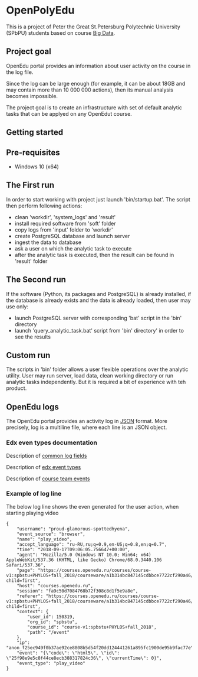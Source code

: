 # OpenPolyEdu
This is a project of Peter the Great St.Petersburg Polytechnic University (SPbPU) students based on course [Big Data](https://openedu.ru/course/spbstu/BIGDATA/).

## Project goal
OpenEdu portal provides an information about user activity on the course in the log file.  

Since the log can be large enough (for example, it can be about 18GB and may contain more than 10 000 000 actions), then its manual analysis becomes impossible.

The project goal is to create an infrastructure with set of default analytic tasks that can be applyed on any OpenEdut course.

## Getting started 

## Pre-requisites
 - Windows 10 (x64)

## The First run
In order to start working with project just launch 'bin/startup.bat'.
The script then perform following actions:
 - clean 'workdir', 'system_logs' and 'result'
 - install required software from 'soft' folder
 - copy logs from 'input' folder to 'workdir'
 - create PostgreSQL database and launch server
 - ingest the data to database
 - ask a user on which the analytic task to execute
 - after the analytic task is executed, then the result can be found in 'result' folder
 
 ## The Second run
 If the software (Python, its packages and PostgreSQL) is already installed, if the database is already exists and the data is already loaded, then user may use only: 
  - launch PostgreSQL server with corresponding 'bat' script in the 'bin' directory
  - launch 'query_analytic_task.bat' script from 'bin' directory' in order to see the results
  
 ## Custom run
 The scripts in 'bin' folder allows a user flexible operations over the analytic utility. User may run server, load data, clean working directory or run analytic tasks independently. But it is required a bit of experience with teh product. 
 
## OpenEdu logs
The OpenEdu portal provides an activity log in [JSON](http://json.org/) format.
More precisely, log is a multiline file, where each line is an JSON object. 

### Edx even types documentation
Description of [common log fields](https://github.com/edx/edx-documentation/blob/b5bf2cad349b4a330c3159301a51975884d1d5ad/en_us/data/source/internal_data_formats/tracking_logs/common_fields.rst)

Description of [edx event types](https://github.com/edx/edx-documentation/blob/b5bf2cad349b4a330c3159301a51975884d1d5ad/en_us/data/source/internal_data_formats/tracking_logs/student_event_types.rst#id383)

Description of [course team events](https://github.com/edx/edx-documentation/blob/b5bf2cad349b4a330c3159301a51975884d1d5ad/en_us/data/source/internal_data_formats/tracking_logs/course_team_event_types.rst)

### Example of log line 
The below log line shows the even generated for the user action, when starting playing video
```
{
	"username": "proud-glamorous-spottedhyena",
	"event_source": "browser",
	"name": "play_video",
	"accept_language": "ru-RU,ru;q=0.9,en-US;q=0.8,en;q=0.7",
	"time": "2018-09-17T09:06:05.756647+00:00",
	"agent": "Mozilla/5.0 (Windows NT 10.0; Win64; x64) AppleWebKit/537.36 (KHTML, like Gecko) Chrome/68.0.3440.106 Safari/537.36",
	"page": "https://courses.openedu.ru/courses/course-v1:spbstu+PHYLOS+fall_2018/courseware/a1b314bc847145cdbbce7722cf290a46/33f75534cc894cc19e617d50927f2d48/?child=first",
	"host": "courses.openedu.ru",
	"session": "fa9c50d7084768b72f308c8d1f5e9a8e",
	"referer": "https://courses.openedu.ru/courses/course-v1:spbstu+PHYLOS+fall_2018/courseware/a1b314bc847145cdbbce7722cf290a46/33f75534cc894cc19e617d50927f2d48/?child=first",
	"context": {
		"user_id": 150319,
		"org_id": "spbstu",
		"course_id": "course-v1:spbstu+PHYLOS+fall_2018",
		"path": "/event"
	},
	"ip": "anon_f25ec949f0b37ae92ce8808b5d54f20dd124441261a895fc1900de95b9fac77e",
	"event": "{\"code\": \"html5\", \"id\": \"25f98e9e5c8f44ce8ecb388317824c36\", \"currentTime\": 0}",
	"event_type": "play_video"
}
```

